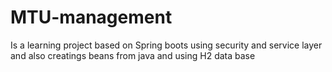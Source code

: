 # MTU-management
Is a learning project based on Spring boots using security and service layer and also creatings beans from java and using H2 data base 
